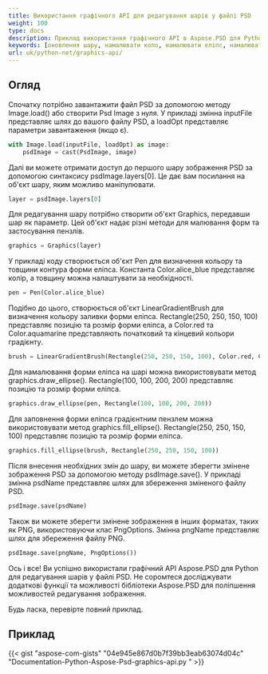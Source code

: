```yaml
---
title: Використання графічного API для редагування шарів у файлі PSD
weight: 100
type: docs
description: Приклад використання графічного API в Aspose.PSD для Python
keywords: [оновлення шару, намалювати коло, намалювати еліпс, намалювати заповнене коло, графіка, psd api, python, зразок коду]
url: uk/python-net/graphics-api/
---
```


## **Огляд**
Спочатку потрібно завантажити файл PSD за допомогою методу Image.load() або створити Psd Image з нуля. У прикладі змінна inputFile представляє шлях до вашого файлу PSD, а loadOpt представляє параметри завантаження (якщо є).

```python 
with Image.load(inputFile, loadOpt) as image:
    psdImage = cast(PsdImage, image)
```
Далі ви можете отримати доступ до першого шару зображення PSD за допомогою синтаксису psdImage.layers[0]. Це дає вам посилання на об'єкт шару, яким можливо маніпулювати.

```python 
layer = psdImage.layers[0]
```
Для редагування шару потрібно створити об'єкт Graphics, передавши шар як параметр. Цей об'єкт надає різні методи для малювання форм та застосування пензлів.

```python 
graphics = Graphics(layer)
```
У прикладі коду створюється об'єкт Pen для визначення кольору та товщини контура форми еліпса. Константа Color.alice_blue представляє колір, а товщину можна налаштувати за необхідності.

```python 
pen = Pen(Color.alice_blue)
```
Подібно до цього, створюється об'єкт LinearGradientBrush для визначення кольору заливки форми еліпса. Rectangle(250, 250, 150, 100) представляє позицію та розмір форми еліпса, а Color.red та Color.aquamarine представляють початковий та кінцевий кольори градієнту.

```python 
brush = LinearGradientBrush(Rectangle(250, 250, 150, 100), Color.red, Color.aquamarine, 45)
```
Для намалювання форми еліпса на шарі можна використовувати метод graphics.draw_ellipse(). Rectangle(100, 100, 200, 200) представляє позицію та розмір форми еліпса.

```python 
graphics.draw_ellipse(pen, Rectangle(100, 100, 200, 200))
```
Для заповнення форми еліпса градієнтним пензлем можна використовувати метод graphics.fill_ellipse(). Rectangle(250, 250, 150, 100) представляє позицію та розмір форми еліпса.

```python 
graphics.fill_ellipse(brush, Rectangle(250, 250, 150, 100))
```
Після внесення необхідних змін до шару, ви можете зберегти змінене зображення PSD за допомогою методу psdImage.save(). У прикладі змінна psdName представляє шлях для збереження зміненого файлу PSD.

```python 
psdImage.save(psdName)
```
Також ви можете зберегти змінене зображення в інших форматах, таких як PNG, використовуючи клас PngOptions. Змінна pngName представляє шлях для збереження файлу PNG.

```python 
psdImage.save(pngName, PngOptions())
```
Ось і все! Ви успішно використали графічний API Aspose.PSD для Python для редагування шарів у файлі PSD. Не соромтеся досліджувати додаткові функції та можливості бібліотеки Aspose.PSD для поліпшення можливостей редагування зображення.

Будь ласка, перевірте повний приклад.

## **Приклад**
{{< gist "aspose-com-gists" "04e945e867d0b7f39bb3eab63074d04c" "Documentation-Python-Aspose-Psd-graphics-api.py " >}}

